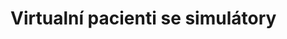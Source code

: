 # Virtualní pacienti se simulátory
<div aurelia-app="main">
<bdl-panels title="Kazuistiky">
 <bdl-panel href="#k1-01.md" title="Muž 60-let, dušnost &nbsp;&nbsp;&nbsp;&nbsp;&nbsp;&nbsp;&nbsp;&nbsp;&nbsp;&nbsp;&nbsp;" icon="old_patient_small.jpg"></bdl-panel>
 <bdl-panel href="#k2-01.md" title="Muž 60-let, hyperventilace" icon="old_patient_small.jpg"></bdl-panel>
 
 <bdl-panel href="#k3-01.md" title="Žena 30-let, restaurace" icon="slide_2-3_komiks_05_skvrny_small.jpg"></bdl-panel>
 <bdl-panel href="#k4-01.md" title="Muž 30-let trávicí potíže" icon="slide_21_predel_v2_small2.jpg"></bdl-panel>

 <bdl-panel href="#k1dm1/index.md" title="Muž 42-let dušnost/DM&nbsp;&nbsp;&nbsp;&nbsp;&nbsp;&nbsp;&nbsp;&nbsp;&nbsp;&nbsp;&nbsp;" icon="old_patient_small.jpg"></bdl-panel>
 <bdl-panel href="#k1-01.md" title="Muž 50-let, bezvědomí &nbsp;&nbsp;&nbsp;&nbsp;&nbsp;&nbsp;&nbsp;&nbsp;&nbsp;&nbsp;&nbsp;" icon="old_patient_small.jpg"></bdl-panel>
</bdl-panels>
</div>


